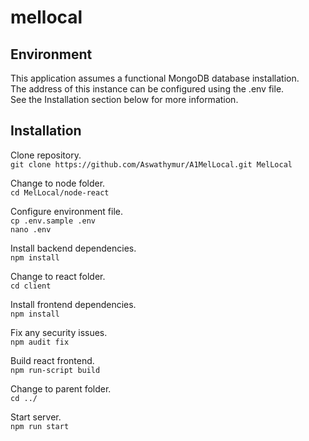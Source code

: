 # mellocal


## Environment
This application assumes a functional MongoDB database installation.  
The address of this instance can be configured using the .env file.  
See the Installation section below for more information.  
  
  
## Installation
Clone repository.  
``git clone https://github.com/Aswathymur/A1MelLocal.git MelLocal``  
  
Change to node folder.  
``cd MelLocal/node-react``  

Configure environment file.  
``cp .env.sample .env``  
``nano .env``  
  
Install backend dependencies.  
``npm install``  
  
Change to react folder.  
``cd client``  
  
Install frontend dependencies.  
``npm install``  
  
Fix any security issues.  
``npm audit fix``  
  
Build react frontend.  
``npm run-script build``  
  
Change to parent folder.  
``cd ../``  
  
Start server.  
``npm run start``  
  
  
